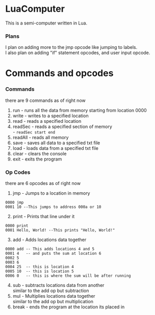 # LuaComputer
This is a semi-computer written in Lua.

### Plans
I plan on adding more to the jmp opcode like jumping to labels. <br>
I also plan on adding "if" statement opcodes, and user input opcode.

# Commands and opcodes
### Commands
there are 9 commands as of right now

1. run     - runs all the data from memory starting from location 0000 <br>
2. write   - writes to a specified location <br>
3. read    - reads a specified location <br>
4. readSec - reads a specified section of memory <br>
           - `readSec start end`
5. readAll - reads all memory <br>
6. save    - saves all data to a specified txt file <br>
7. load    - loads data from a specified txt file <br>
8. clear   - clears the console <br>
9. exit    - exits the program <br>

### Op Codes
there are 6 opcodes as of right now

1. jmp   - Jumps to a location in memory <br>
```
0000 jmp
0001 10 --This jumps to address 000a or 10
```
2. print - Prints that line under it <br>
```
0000 print
0001 Hello, World! --This prints "Hello, World!"
```
3. add   - Adds locations data together <br>
```
0000 add -- This adds locations 4 and 5
0001 4   -- and puts the sum at location 6
0002 5    
0003 6
0004 25  -- this is location 4
0005 10  -- this is location 5
0006 0   -- this is where the sum will be after running
```
4. sub   - subtracts locations data from another <br>
similar to the add op but subtraction
5. mul   - Multiplies locations data together <br>
similar to the add op but multiplication
6. break - ends the program at the location its placed in
